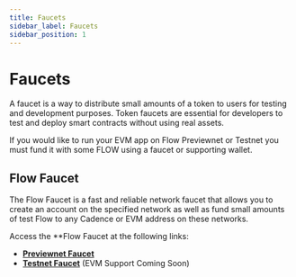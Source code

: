 ```yaml
---
title: Faucets
sidebar_label: Faucets
sidebar_position: 1
---
```


# Faucets

A faucet is a way to distribute small amounts of a token to users for testing and development purposes.
Token faucets are essential for developers to test and deploy smart contracts without using real assets.

If you would like to run your EVM app on Flow Previewnet or Testnet you must fund it with some FLOW using a faucet or supporting wallet.

## Flow Faucet

The Flow Faucet is a fast and reliable network faucet that allows you to create an account on the specified network as well as fund small amounts of test Flow to any Cadence or EVM address on these networks.

Access the **Flow Faucet at the following links:

- [**Previewnet Faucet**](https://previewnet-faucet.onflow.org/fund-account)
- [**Testnet Faucet**](https://testnet-faucet.onflow.org/fund-account) (EVM Support Coming Soon)